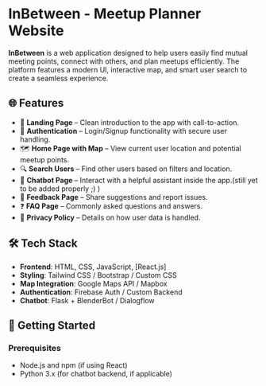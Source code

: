 # InBetween - Meetup Planner Website

**InBetween** is a web application designed to help users easily find mutual meeting points, connect with others, and plan meetups efficiently. The platform features a modern UI, interactive map, and smart user search to create a seamless experience.

## 🌐 Features

- 🌟 **Landing Page** – Clean introduction to the app with call-to-action.
- 🔐 **Authentication** – Login/Signup functionality with secure user handling.
- 🗺️ **Home Page with Map** – View current user location and potential meetup points.
- 🔍 **Search Users** – Find other users based on filters and location.
- 💬 **Chatbot Page** – Interact with a helpful assistant inside the app.(still yet to be added properly ;) )
- 📢 **Feedback Page** – Share suggestions and report issues.
- ❓ **FAQ Page** – Commonly asked questions and answers.
- 📄 **Privacy Policy** – Details on how user data is handled.

## 🛠️ Tech Stack

- **Frontend**: HTML, CSS, JavaScript, [React.js]
- **Styling**: Tailwind CSS / Bootstrap / Custom CSS
- **Map Integration**: Google Maps API / Mapbox 
- **Authentication**: Firebase Auth / Custom Backend
- **Chatbot**: Flask + BlenderBot / Dialogflow

## 🚀 Getting Started

### Prerequisites

- Node.js and npm (if using React)
- Python 3.x (for chatbot backend, if applicable)

